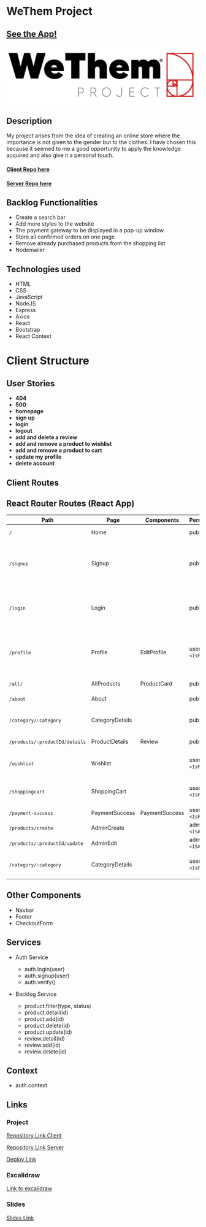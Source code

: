 # WeThem Project

## [See the App!](https://wethem-project.netlify.app/about)

![App Logo](./src/assets/images/LogoBg.jpeg)

## Description

My project arises from the idea of creating an online store where the importance is not given to the gender but to the clothes. I have chosen this because it seemed to me a good opportunity to apply the knowledge acquired and also give it a personal touch.

#### [Client Repo here](https://github.com/aliciaurds/wethem-client)
#### [Server Repo here](https://github.com/aliciaurds/wethem-server)

## Backlog Functionalities

- Create a search bar
- Add more styles to the website
- The payment gateway to be displayed in a pop-up window
- Store all confirmed orders on one page
- Remove already purchased products from the shopping list
- Nodemailer


## Technologies used

- HTML
- CSS
- JavaScript
- NodeJS
- Express
- Axios
- React
- Bootstrap
- React Context



# Client Structure

## User Stories

- **404** 
- **500** 
- **homepage**  
- **sign up** 
- **login** 
- **logout** 
- **add and delete a review**
- **add and remove a product to wishlist** 
- **add and remove a product to cart** 
- **update my profile** 
- **delete account** 

## Client Routes


## React Router Routes (React App)
| Path                             | Page            | Components        | Permissions              | Behavior                                                      |
| -------------------------        | ----------------| ----------------  | ------------------------ | ------------------------------------------------------------  |
| `/`                              | Home            |                   | public                   | Home page                                                     |
| `/signup`                        | Signup          |                   | public                   | Signup form, link to login, navigate to homepage after signup |
| `/login`                         | Login           |                   | public                   | Login form, link to signup, navigate to homepage after login  |
| `/profile`                       | Profile         | EditProfile       | user only `<IsPrivate>`  | Navigate to homepage after logout, expire session             |
| `/all/`                          | AllProducts     | ProductCard       | public                   | Shows all products                                            |
| `/about`                         | About           |                   | public                   | Brief description                                             |
| `/category/:category`            | CategoryDetails |                   | public                   | Filter Products by category                                   |
| `/products/:productId/details`   | ProductDetails  | Review            | public                   | Details of a Product                                          |
| `/wishlist`                      | Wishlist        |                   | user only `<IsPrivate>`  | List of products added to favorites                           |
| `/shoppingcart`                  | ShoppingCart    |                   | user only `<IsPrivate>`  | List of products added to cart                                |
| `/payment-success`               | PaymentSuccess  | PaymentSuccess    | user only `<IsPrivate>`  | If payment is success                                         |
| `/products/create`               | AdminCreate     |                   | admin only `<ISAdmin>`   | Create products                                               |
| `/products/:productId/update`    | AdminEdit       |                   | admin only `<ISAdmin>`   | Edit products                                                 |
| `/category/:category`            | CategoryDetails |                   | user only `<IsPrivate>`  | Filter Products by category                                   |

## Other Components

- Navbar
- Footer
- CheckoutForm

## Services

- Auth Service
  - auth.login(user)
  - auth.signup(user)
  - auth.verify()

- Backlog Service
  - product.filter(type, status)
  - product.detail(id)
  - product.add(id)
  - product.delete(id)
  - product.update(id)
  - review.detail(id)
  - review.add(id)
  - review.delete(id)
  
  
## Context

- auth.context

  
## Links

### Project

[Repository Link Client](https://github.com/aliciaurds/wethem-client)

[Repository Link Server](https://github.com/aliciaurds/wethem-server)

[Deploy Link](https://wethem-project.netlify.app/)

### Excalidraw

[Link to excalidraw](https://excalidraw.com/#json=6eFiMtdQT7EzQPPjtzqOZ,awRADYs52IFH7K709cPsXw)

### Slides

[Slides Link](www.your-slides-url-here.com)